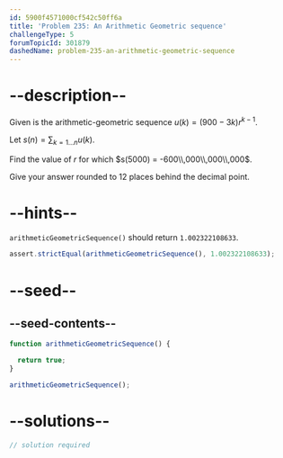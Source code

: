 ```yaml
---
id: 5900f4571000cf542c50ff6a
title: 'Problem 235: An Arithmetic Geometric sequence'
challengeType: 5
forumTopicId: 301879
dashedName: problem-235-an-arithmetic-geometric-sequence
---
```


# --description--

Given is the arithmetic-geometric sequence $u(k) = (900 - 3k)r^{k - 1}$.

Let $s(n) = \sum_{k=1 \ldots n} u(k)$.

Find the value of $r$ for which $s(5000) = -600\\,000\\,000\\,000$.

Give your answer rounded to 12 places behind the decimal point.

# --hints--

`arithmeticGeometricSequence()` should return `1.002322108633`.

```js
assert.strictEqual(arithmeticGeometricSequence(), 1.002322108633);
```

# --seed--

## --seed-contents--

```js
function arithmeticGeometricSequence() {

  return true;
}

arithmeticGeometricSequence();
```

# --solutions--

```js
// solution required
```
